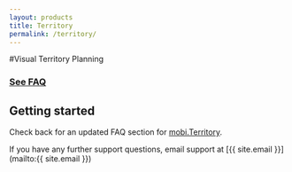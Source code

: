 ```yaml
---
layout: products
title: Territory
permalink: /territory/
---
```


#Visual Territory Planning

### [See FAQ](/territory/faq)

## Getting started

Check back for an updated FAQ section for [mobi.Territory](https://www.mobicorp.com/products/territory-planning-mobiterritory/).  

If you have any further support questions, email support at [{{ site.email }}](mailto:{{ site.email }}) 
